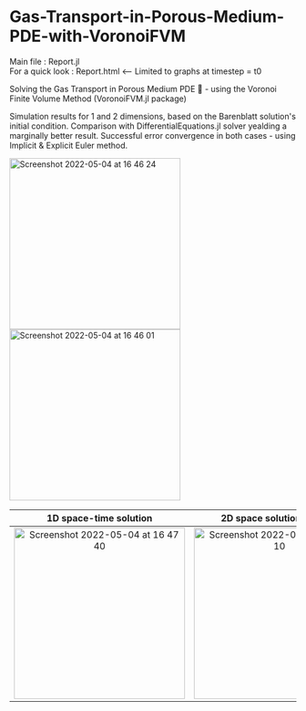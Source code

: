# Gas-Transport-in-Porous-Medium-PDE-with-VoronoiFVM

Main file : Report.jl \
For a quick look : Report.html   <-- Limited to graphs at timestep = t0

Solving the Gas Transport in Porous Medium PDE 🧽 - using the Voronoi Finite Volume Method (VoronoiFVM.jl package)

Simulation results for 1 and 2 dimensions, based on the Barenblatt solution's initial condition.
Comparison with DifferentialEquations.jl solver yealding a marginally better result.
Successful error convergence in both cases - using Implicit & Explicit Euler method.


<img width="300" alt="Screenshot 2022-05-04 at 16 46 24" src="https://user-images.githubusercontent.com/74839077/166707294-d01b3971-54a8-4acc-bd83-33b7d82024ee.png">
<img width="300" alt="Screenshot 2022-05-04 at 16 46 01" src="https://user-images.githubusercontent.com/74839077/166707343-845ef4b2-99cd-4724-8b93-b2be13c3c220.png">

1D space-time solution             |  2D space solution at t = t0 |  2D space-time solution 
:-------------------------:|:-------------------------:|:-------------------------:
<img width="300" alt="Screenshot 2022-05-04 at 16 47 40" src="https://user-images.githubusercontent.com/74839077/166707391-9ef392dd-7e60-482c-8abb-e9a1f58ee773.png">  |  <img width="300" alt="Screenshot 2022-05-04 at 16 48 10" src="https://user-images.githubusercontent.com/74839077/166707422-09870eab-b1a9-42da-98c7-53e52e859b50.png">  |  <img width="300" alt="Screenshot 2022-05-04 at 16 46 01" src="https://user-images.githubusercontent.com/74839077/166707343-845ef4b2-99cd-4724-8b93-b2be13c3c220.png">



